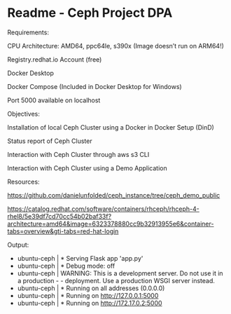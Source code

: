 # Readme - Ceph Project DPA

Requirements: 

CPU Architecture: AMD64, ppc64le, s390x (Image doesn’t run on ARM64!) 

Registry.redhat.io Account (free) 

Docker Desktop 

Docker Compose (Included in Docker Desktop for Windows) 

Port 5000 available on localhost 

 

Objectives: 

Installation of local Ceph Cluster using a Docker in Docker Setup (DinD) 

Status report of Ceph Cluster 

Interaction with Ceph Cluster through aws s3 CLI 

Interaction with Ceph Cluster using a Demo Application 

 

Resources: 

https://github.com/danielunfolded/ceph_instance/tree/ceph_demo_public

https://catalog.redhat.com/software/containers/rhceph/rhceph-4-rhel8/5e39df7cd70cc54b02baf33f?architecture=amd64&image=6323378880cc9b32913955e6&container-tabs=overview&gti-tabs=red-hat-login 


Output: 

- ubuntu-ceph  |  * Serving Flask app 'app.py'
- ubuntu-ceph  |  * Debug mode: off
- ubuntu-ceph  | WARNING: This is a development server. Do not use it in a production - - deployment. Use a production WSGI server instead.
- ubuntu-ceph  |  * Running on all addresses (0.0.0.0)
- ubuntu-ceph  |  * Running on http://127.0.0.1:5000
- ubuntu-ceph  |  * Running on http://172.17.0.2:5000

